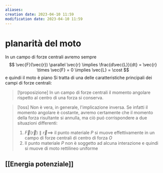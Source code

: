 ```yaml
---
aliases: 
creation date: 2023-04-10 11:59
modification date: 2023-04-10 11:59
---
```


# planarità del moto
In un campo di forze centrali avremo sempre
$$
\vec{F}(\vec{r}) \parallel \vec{r} \implies \frac{d\vec{L}}{dt} = \vec{r} \times \vec{F} = 0 \implies \vec{L} = \cost 
$$
e quindi il moto è piano
Si tratta di una delle caratteristiche principali dei campi di forze centrali:

>[!proposizione]
>In un campo di forze centrali il momento angolare rispetto al centro di una forza si conserva.

>[!oss]
>Non è vera, in generale, l'implicazione inversa. Se infatti il momento angolare è costante, avremo certamente che il momento della forza risultante si annulla, ma ciò puó corrispondere a due situazioni differenti:
>1. $\vec{F}(\vec{r}) \parallel \vec{r} \implies$ il punto materiale $P$ si muove effettivamente in un campo di forze centrali di centro di forza $O$
>2. Il punto materiale $P$ non è soggetto ad alcuna interazione e quindi si muove di moto rettilineo uniforme

## [[Energia potenziale]]



